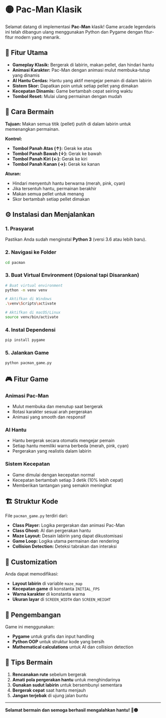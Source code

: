 # 🟡 Pac-Man Klasik

Selamat datang di implementasi **Pac-Man** klasik! Game arcade legendaris ini telah dibangun ulang menggunakan Python dan Pygame dengan fitur-fitur modern yang menarik.

## 🌟 Fitur Utama

- **Gameplay Klasik:** Bergerak di labirin, makan pellet, dan hindari hantu
- **Animasi Karakter:** Pac-Man dengan animasi mulut membuka-tutup yang dinamis
- **AI Hantu Cerdas:** Hantu yang aktif mengejar pemain di dalam labirin
- **Sistem Skor:** Dapatkan poin untuk setiap pellet yang dimakan
- **Kecepatan Dinamis:** Game bertambah cepat seiring waktu
- **Tombol Reset:** Mulai ulang permainan dengan mudah

## 🎯 Cara Bermain

**Tujuan:** Makan semua titik (pellet) putih di dalam labirin untuk memenangkan permainan.

**Kontrol:**
- **Tombol Panah Atas (↑):** Gerak ke atas
- **Tombol Panah Bawah (↓):** Gerak ke bawah  
- **Tombol Panah Kiri (←):** Gerak ke kiri
- **Tombol Panah Kanan (→):** Gerak ke kanan

**Aturan:**
- Hindari menyentuh hantu berwarna (merah, pink, cyan)
- Jika tersentuh hantu, permainan berakhir
- Makan semua pellet untuk menang
- Skor bertambah setiap pellet dimakan

## ⚙️ Instalasi dan Menjalankan

### 1. Prasyarat
Pastikan Anda sudah menginstal **Python 3** (versi 3.6 atau lebih baru).

### 2. Navigasi ke Folder
```bash
cd pacman
```

### 3. Buat Virtual Environment (Opsional tapi Disarankan)
```bash
# Buat virtual environment
python -m venv venv

# Aktifkan di Windows
.\venv\Scripts\activate

# Aktifkan di macOS/Linux
source venv/bin/activate
```

### 4. Instal Dependensi
```bash
pip install pygame
```

### 5. Jalankan Game
```bash
python pacman_game.py
```

## 🎮 Fitur Game

### Animasi Pac-Man
- Mulut membuka dan menutup saat bergerak
- Rotasi karakter sesuai arah pergerakan
- Animasi yang smooth dan responsif

### AI Hantu
- Hantu bergerak secara otomatis mengejar pemain
- Setiap hantu memiliki warna berbeda (merah, pink, cyan)
- Pergerakan yang realistis dalam labirin

### Sistem Kecepatan
- Game dimulai dengan kecepatan normal
- Kecepatan bertambah setiap 3 detik (10% lebih cepat)
- Memberikan tantangan yang semakin meningkat

## 🏗️ Struktur Kode

File `pacman_game.py` terdiri dari:
- **Class Player:** Logika pergerakan dan animasi Pac-Man
- **Class Ghost:** AI dan pergerakan hantu
- **Maze Layout:** Desain labirin yang dapat dikustomisasi
- **Game Loop:** Logika utama permainan dan rendering
- **Collision Detection:** Deteksi tabrakan dan interaksi

## 🎨 Customization

Anda dapat memodifikasi:
- **Layout labirin** di variable `maze_map`
- **Kecepatan game** di konstanta `INITIAL_FPS`
- **Warna karakter** di konstanta warna
- **Ukuran layar** di `SCREEN_WIDTH` dan `SCREEN_HEIGHT`

## 🔧 Pengembangan

Game ini menggunakan:
- **Pygame** untuk grafis dan input handling
- **Python OOP** untuk struktur kode yang bersih
- **Mathematical calculations** untuk AI dan collision detection

## 📝 Tips Bermain

1. **Rencanakan rute** sebelum bergerak
2. **Amati pola pergerakan hantu** untuk menghindarinya
3. **Gunakan sudut labirin** untuk bersembunyi sementara
4. **Bergerak cepat** saat hantu menjauh
5. **Jangan terjebak** di ujung jalan buntu

---

**Selamat bermain dan semoga berhasil mengalahkan hantu! 👻🟡**